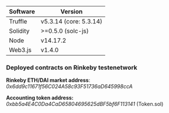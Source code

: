 Software | Version
------------- | -------------
Truffle  | v5.3.14 (core: 5.3.14)
Solidity  | >=0.5.0 (solc-js)
Node | v14.17.2
Web3.js | v1.4.0

### Deployed contracts on Rinkeby testenetwork ###


**Rinkeby ETH/DAI market address**: _0x6dd9c11671f56C024A58c93F51736aD645998ccA_ 

**Accounting token address:** _0xbb5a4E4C0Da4CaD65804695625dBF5bf6F113141_ (Token.sol)
